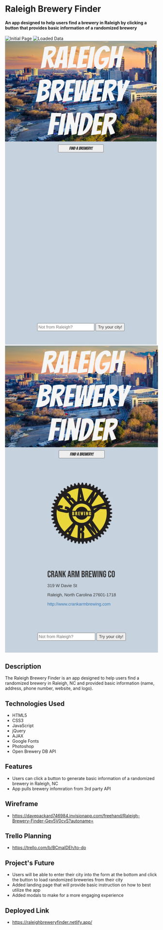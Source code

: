 # Raleigh Brewery Finder

#### An app designed to help users find a brewery in Raleigh by clicking a button that provides basic information of a randomized brewery

<img src='./images/Initial.png' alt='Initial Page'>
<img src='./images/Loaded.png' alt='Loaded Data'>
<img src='./images/SmallMobileInitial.png' alt='Intial Mobile Page'>
<img src='./images/SmallMobileLoaded.png' alt='Loaded Mobile Page'>

## Description

The Raleigh Brewery Finder is an app designed to help users find a randomized brewery in Raleigh, NC and provided basic information (name, address, phone number, website, and logo).

## Technologies Used

- HTML5
- CSS3
- JavaScript
- jQuery
- AJAX
- Google Fonts
- Photoshop
- Open Brewery DB API

## Features

- Users can click a button to generate basic information of a randomized brewery in Raleigh, NC
- App pulls brewery infomration from 3rd party API

## Wireframe

- https://davepackard746984.invisionapp.com/freehand/Raleigh-Brewery-Finder-Gev5V0cvS?autoname=

## Trello Planning

- https://trello.com/b/BCmaIDEh/to-do

## Project's Future

- Users will be able to enter their city into the form at the bottom and click the button to load randomized breweries from their city
- Added landing page that will provide basic instruction on how to best utilize the app
- Added modals to make for a more engaging experience

## Deployed Link

- https://raleighbreweryfinder.netlify.app/
